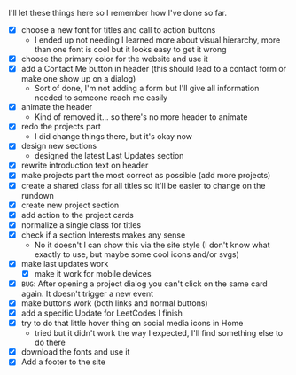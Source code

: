 I'll let these things here so I remember how I've done so far.

- [x] choose a new font for titles and call to action buttons
  - I ended up not needing I learned more about visual hierarchy, more than one font is cool but it looks easy to get it wrong
- [x] choose the primary color for the website and use it
- [x] add a Contact Me button in header (this should lead to a contact form or make one show up on a dialog)
  - Sort of done, I'm not adding a form but I'll give all information needed to someone reach me easily
- [x] animate the header
  - Kind of removed it... so there's no more header to animate
- [x] redo the projects part 
  - I did change things there, but it's okay now
- [x] design new sections
  - designed the latest Last Updates section
- [x] rewrite introduction text on header
- [x] make projects part the most correct as possible (add more projects)
- [x] create a shared class for all titles so it'll be easier to change on the rundown
- [x] create new project section
- [x] add action to the project cards
- [x] normalize a single class for titles
- [x] check if a section Interests makes any sense
  - No it doesn't I can show this via the site style (I don't know what exactly to use, but maybe some cool icons and/or svgs)
- [x] make last updates work
  - [x] make it work for mobile devices
- [x] `BUG`: After opening a project dialog you can't click on the same card again. It doesn't trigger a new event
- [x] make buttons work (both links and normal buttons)
- [x] add a specific Update for LeetCodes I finish
- [x] try to do that little hover thing on social media icons in Home
  - tried but it didn't work the way I expected, I'll find something else to do there
- [x] download the fonts and use it
- [x] Add a footer to the site
